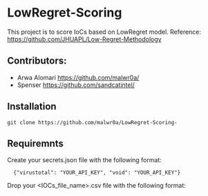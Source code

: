 # LowRegret-Scoring
This project is to score IoCs based on LowRegret model. 
Reference: https://github.com/JHUAPL/Low-Regret-Methodology
## Contributors:
* Arwa Alomari https://github.com/malwr0a/
* Spenser https://github.com/sandcatintel/
## Installation 
```
git clone https://github.com/malwr0a/LowRegret-Scoring-
```
## Requiremnts 
Create your secrets.json file with the following format:
```
  {"virustotal": "YOUR_API_KEY", "void": "YOUR_API_KEY"}

```
Drop your <IOCs_file_name>.csv file with the following format:
